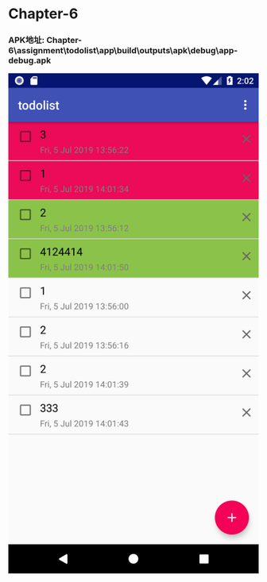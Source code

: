 # Chapter-6
### APK地址:  Chapter-6\assignment\todolist\app\build\outputs\apk\debug\app-debug.apk

![image](https://github.com/yaodao-x/android_day6/blob/master/%E5%AE%9E%E9%99%85%E8%BF%90%E8%A1%8C%E5%9B%BE%E7%89%87/Screenshot_1562335365.png)

